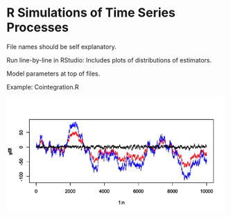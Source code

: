 # R Simulations of Time Series Processes

File names should be self explanatory.

Run line-by-line in RStudio: Includes plots of distributions of estimators. 

Model parameters at top of files. 

Example: Cointegration.R

![Cointegration plot](/CointegrationSimulated.png)